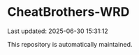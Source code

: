 # CheatBrothers-WRD

Last updated: 2025-06-30 15:31:12

This repository is automatically maintained.
